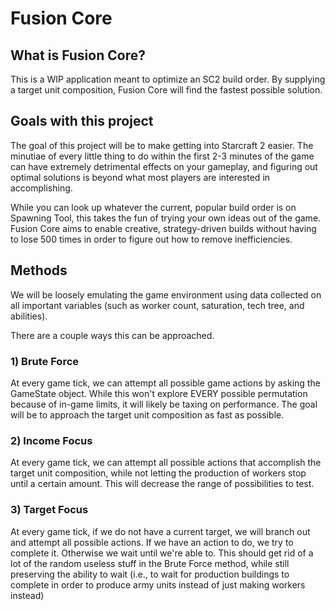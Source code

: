 # Fusion Core

## What is Fusion Core?

This is a WIP application meant to optimize an SC2 build order.
By supplying a target unit composition, Fusion Core will find the fastest possible solution.

## Goals with this project

The goal of this project will be to make getting into Starcraft 2 easier.
The minutiae of every little thing to do within the first 2-3 minutes of the game can have
extremely detrimental effects on your gameplay, and figuring out optimal solutions is beyond
what most players are interested in accomplishing.

While you can look up whatever the current, popular build order is on Spawning Tool, this
takes the fun of trying your own ideas out of the game. Fusion Core aims to enable creative,
strategy-driven builds without having to lose 500 times in order to figure out how to remove
inefficiencies.

## Methods

We will be loosely emulating the game environment using data collected on all important variables
(such as worker count, saturation, tech tree, and abilities).

There are a couple ways this can be approached.

### 1) Brute Force

At every game tick, we can attempt all possible game actions by asking the GameState object.
While this won't explore EVERY possible permutation because of in-game limits, it will likely be taxing on performance.
The goal will be to approach the target unit composition as fast as possible.

### 2) Income Focus

At every game tick, we can attempt all possible actions that accomplish the target unit composition, while not
letting the production of workers stop until a certain amount. This will decrease the range of possibilities to test.

### 3) Target Focus

At every game tick, if we do not have a current target, we will branch out and attempt all possible actions.
If we have an action to do, we try to complete it. Otherwise we wait until we're able to.
This should get rid of a lot of the random useless stuff in the Brute Force method, while still preserving the ability to wait
(i.e., to wait for production buildings to complete in order to produce army units instead of just making workers instead)
